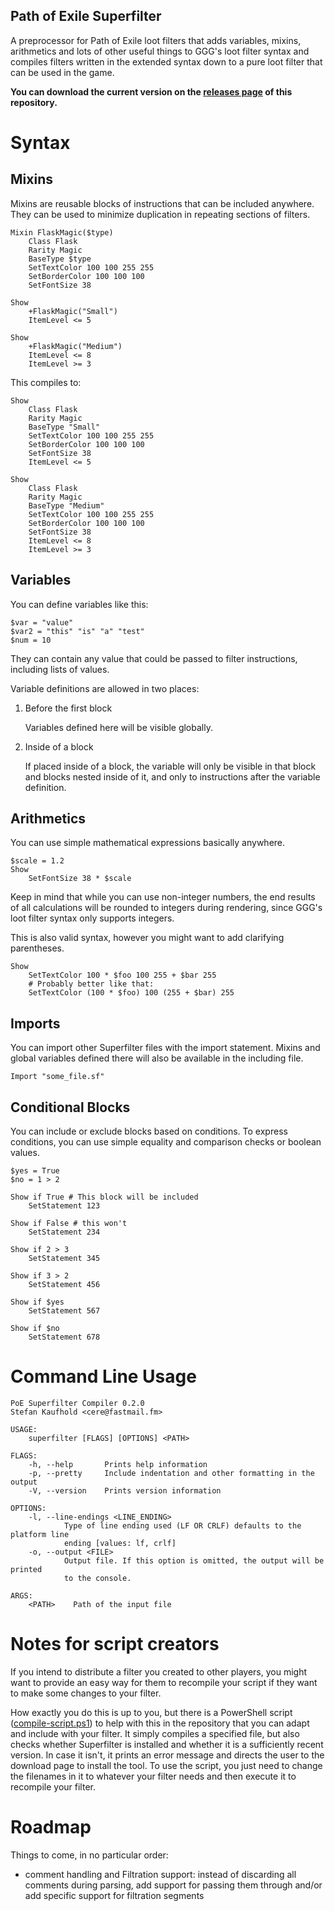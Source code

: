 Path of Exile Superfilter
----------

A preprocessor for Path of Exile loot filters that adds variables, mixins, arithmetics and lots
of other useful things to GGG's loot filter syntax and compiles filters
written in the extended syntax down to a pure loot filter that can be used
in the game.

**You can download the current version on the [releases page](https://github.com/skaufhold/poe-superfilter/releases) of this repository.**

# Syntax

## Mixins

Mixins are reusable blocks of instructions that can be included anywhere.
They can be used to minimize duplication in repeating sections of filters.

```
Mixin FlaskMagic($type)
	Class Flask
	Rarity Magic
	BaseType $type
	SetTextColor 100 100 255 255
	SetBorderColor 100 100 100
	SetFontSize 38

Show
	+FlaskMagic("Small")
	ItemLevel <= 5

Show
	+FlaskMagic("Medium")
	ItemLevel <= 8
	ItemLevel >= 3
```
This compiles to:

```
Show
	Class Flask
	Rarity Magic
	BaseType "Small"
	SetTextColor 100 100 255 255
	SetBorderColor 100 100 100
	SetFontSize 38
	ItemLevel <= 5

Show
	Class Flask
	Rarity Magic
	BaseType "Medium"
	SetTextColor 100 100 255 255
	SetBorderColor 100 100 100
	SetFontSize 38
	ItemLevel <= 8
	ItemLevel >= 3
```


## Variables

You can define variables like this:

```
$var = "value"
$var2 = "this" "is" "a" "test"
$num = 10
```
They can contain any value that could be passed to filter instructions, including
lists of values.

Variable definitions are allowed in two places:

1. Before the first block

    Variables defined here will be visible globally.

2. Inside of a block

    If placed inside of a block, the variable will only be visible
    in that block and blocks nested inside of it, and only to instructions
    after the variable definition.

## Arithmetics

You can use simple mathematical expressions basically anywhere.

```
$scale = 1.2
Show
    SetFontSize 38 * $scale
```

Keep in mind that while you can use non-integer numbers, the end results of all calculations will be
rounded to integers during rendering, since GGG's loot filter syntax only supports integers.

This is also valid syntax, however you might want to add clarifying parentheses.

```
Show
    SetTextColor 100 * $foo 100 255 + $bar 255
    # Probably better like that:
    SetTextColor (100 * $foo) 100 (255 + $bar) 255
```

## Imports

You can import other Superfilter files with the import statement. Mixins and global variables defined
there will also be available in the including file.

```
Import "some_file.sf"
```

## Conditional Blocks

You can include or exclude blocks based on conditions. To express conditions, you can use simple equality and comparison
checks or boolean values.

```
$yes = True
$no = 1 > 2

Show if True # This block will be included
    SetStatement 123

Show if False # this won't
    SetStatement 234

Show if 2 > 3
    SetStatement 345

Show if 3 > 2
    SetStatement 456

Show if $yes
    SetStatement 567

Show if $no
    SetStatement 678
```

# Command Line Usage

```
PoE Superfilter Compiler 0.2.0
Stefan Kaufhold <cere@fastmail.fm>

USAGE:
    superfilter [FLAGS] [OPTIONS] <PATH>

FLAGS:
    -h, --help       Prints help information
    -p, --pretty     Include indentation and other formatting in the output
    -V, --version    Prints version information

OPTIONS:
    -l, --line-endings <LINE_ENDING>
            Type of line ending used (LF OR CRLF) defaults to the platform line
            ending [values: lf, crlf]
    -o, --output <FILE>
            Output file. If this option is omitted, the output will be printed
            to the console.

ARGS:
    <PATH>    Path of the input file
```

# Notes for script creators

If you intend to distribute a filter you created to other players, you might want to 
provide an easy way for them to recompile your script if they want to make some
changes to your filter.

How exactly you do this is up to you, but there is a PowerShell script
([compile-script.ps1](compile-script.ps1)) to help with this in the repository
that you can adapt and include with your filter. It simply compiles a specified file, but also
checks whether Superfilter is installed and whether it is a sufficiently recent version. In case
it isn't, it prints an error message and directs the user to the download page to install the tool.
To use the script, you just need to change the filenames in it to whatever your filter needs and then
execute it to recompile your filter.

# Roadmap

Things to come, in no particular order:

* comment handling and Filtration support: instead of discarding all comments during parsing, add support for passing them
  through and/or add specific support for filtration segments
